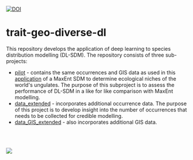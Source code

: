 [![DOI](https://zenodo.org/badge/176246204.svg)](https://zenodo.org/badge/latestdoi/176246204)

# trait-geo-diverse-dl

This repository develops the application of deep learning to species distribution
modelling (DL-SDM). The repository consists of three sub-projects:

- [pilot](pilot) - contains the same occurrences and GIS data as used in this
  [application](https://github.com/naturalis/trait-geo-diverse-ungulates) of a MaxEnt SDM to determine ecological niches of the world's ungulates.
  The purpose of this subproject is to assess the performance of DL-SDM in a
  like for like comparison with MaxEnt modelling.
- [data_extended](data_extended) - incorporates additional occurrence data. The
  purpose of this project is to develop insight into the number of occurrences
  that needs to be collected for credible modelling.
- [data_GIS_extended](data_GIS_extended) - also incorporates additional GIS
  data.
 
 <br>
 <br>
 
![](images/presentation_image_resize.png)
